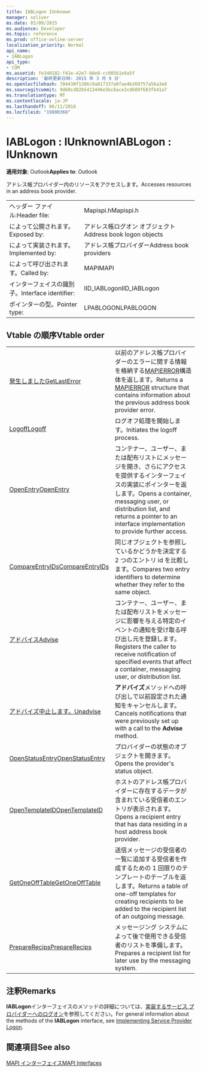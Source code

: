 ```yaml
---
title: IABLogon IUnknown
manager: soliver
ms.date: 03/09/2015
ms.audience: Developer
ms.topic: reference
ms.prod: office-online-server
localization_priority: Normal
api_name:
- IABLogon
api_type:
- COM
ms.assetid: fe340182-f41e-42e7-b8e8-cc005b1e9a5f
description: '最終更新日時: 2015 年 3 月 9 日'
ms.openlocfilehash: 784430f1286c9a017337a0fae4b269757a56a3e8
ms.sourcegitcommit: 9d60cd82b5413446e5bc8ace2cd689f683fb41a7
ms.translationtype: MT
ms.contentlocale: ja-JP
ms.lasthandoff: 06/11/2018
ms.locfileid: "19800368"
---
```

# <a name="iablogon--iunknown"></a><span data-ttu-id="75f95-103">IABLogon : IUnknown</span><span class="sxs-lookup"><span data-stu-id="75f95-103">IABLogon : IUnknown</span></span>

  
  
<span data-ttu-id="75f95-104">**適用対象**: Outlook</span><span class="sxs-lookup"><span data-stu-id="75f95-104">**Applies to**: Outlook</span></span> 
  
<span data-ttu-id="75f95-105">アドレス帳プロバイダー内のリソースをアクセスします。</span><span class="sxs-lookup"><span data-stu-id="75f95-105">Accesses resources in an address book provider.</span></span>
  
|||
|:-----|:-----|
|<span data-ttu-id="75f95-106">ヘッダー ファイル:</span><span class="sxs-lookup"><span data-stu-id="75f95-106">Header file:</span></span>  <br/> |<span data-ttu-id="75f95-107">Mapispi.h</span><span class="sxs-lookup"><span data-stu-id="75f95-107">Mapispi.h</span></span>  <br/> |
|<span data-ttu-id="75f95-108">によって公開されます。</span><span class="sxs-lookup"><span data-stu-id="75f95-108">Exposed by:</span></span>  <br/> |<span data-ttu-id="75f95-109">アドレス帳ログオン オブジェクト</span><span class="sxs-lookup"><span data-stu-id="75f95-109">Address book logon objects</span></span>  <br/> |
|<span data-ttu-id="75f95-110">によって実装されます。</span><span class="sxs-lookup"><span data-stu-id="75f95-110">Implemented by:</span></span>  <br/> |<span data-ttu-id="75f95-111">アドレス帳プロバイダー</span><span class="sxs-lookup"><span data-stu-id="75f95-111">Address book providers</span></span>  <br/> |
|<span data-ttu-id="75f95-112">によって呼び出されます。</span><span class="sxs-lookup"><span data-stu-id="75f95-112">Called by:</span></span>  <br/> |<span data-ttu-id="75f95-113">MAPI</span><span class="sxs-lookup"><span data-stu-id="75f95-113">MAPI</span></span>  <br/> |
|<span data-ttu-id="75f95-114">インターフェイスの識別子。</span><span class="sxs-lookup"><span data-stu-id="75f95-114">Interface identifier:</span></span>  <br/> |<span data-ttu-id="75f95-115">IID_IABLogon</span><span class="sxs-lookup"><span data-stu-id="75f95-115">IID_IABLogon</span></span>  <br/> |
|<span data-ttu-id="75f95-116">ポインターの型。</span><span class="sxs-lookup"><span data-stu-id="75f95-116">Pointer type:</span></span>  <br/> |<span data-ttu-id="75f95-117">LPABLOGON</span><span class="sxs-lookup"><span data-stu-id="75f95-117">LPABLOGON</span></span>  <br/> |
   
## <a name="vtable-order"></a><span data-ttu-id="75f95-118">Vtable の順序</span><span class="sxs-lookup"><span data-stu-id="75f95-118">Vtable order</span></span>

|||
|:-----|:-----|
|[<span data-ttu-id="75f95-119">発生しました</span><span class="sxs-lookup"><span data-stu-id="75f95-119">GetLastError</span></span>](iablogon-getlasterror.md) <br/> |<span data-ttu-id="75f95-120">以前のアドレス帳プロバイダーのエラーに関する情報を格納する[MAPIERROR](mapierror.md)構造体を返します。</span><span class="sxs-lookup"><span data-stu-id="75f95-120">Returns a [MAPIERROR](mapierror.md) structure that contains information about the previous address book provider error.</span></span>  <br/> |
|[<span data-ttu-id="75f95-121">Logoff</span><span class="sxs-lookup"><span data-stu-id="75f95-121">Logoff</span></span>](iablogon-logoff.md) <br/> |<span data-ttu-id="75f95-122">ログオフ処理を開始します。</span><span class="sxs-lookup"><span data-stu-id="75f95-122">Initiates the logoff process.</span></span>  <br/> |
|[<span data-ttu-id="75f95-123">OpenEntry</span><span class="sxs-lookup"><span data-stu-id="75f95-123">OpenEntry</span></span>](iablogon-openentry.md) <br/> |<span data-ttu-id="75f95-124">コンテナー、ユーザー、または配布リストにメッセージを開き、さらにアクセスを提供するインターフェイスの実装にポインターを返します。</span><span class="sxs-lookup"><span data-stu-id="75f95-124">Opens a container, messaging user, or distribution list, and returns a pointer to an interface implementation to provide further access.</span></span>  <br/> |
|[<span data-ttu-id="75f95-125">CompareEntryIDs</span><span class="sxs-lookup"><span data-stu-id="75f95-125">CompareEntryIDs</span></span>](iablogon-compareentryids.md) <br/> |<span data-ttu-id="75f95-126">同じオブジェクトを参照しているかどうかを決定する 2 つのエントリ id を比較します。</span><span class="sxs-lookup"><span data-stu-id="75f95-126">Compares two entry identifiers to determine whether they refer to the same object.</span></span>  <br/> |
|[<span data-ttu-id="75f95-127">アドバイス</span><span class="sxs-lookup"><span data-stu-id="75f95-127">Advise</span></span>](iablogon-advise.md) <br/> |<span data-ttu-id="75f95-128">コンテナー、ユーザー、または配布リストをメッセージに影響を与える特定のイベントの通知を受け取る呼び出し元を登録します。</span><span class="sxs-lookup"><span data-stu-id="75f95-128">Registers the caller to receive notification of specified events that affect a container, messaging user, or distribution list.</span></span>  <br/> |
|[<span data-ttu-id="75f95-129">アドバイズ中止します。</span><span class="sxs-lookup"><span data-stu-id="75f95-129">Unadvise</span></span>](iablogon-unadvise.md) <br/> |<span data-ttu-id="75f95-130">**アドバイズ**メソッドへの呼び出しで以前設定された通知をキャンセルします。</span><span class="sxs-lookup"><span data-stu-id="75f95-130">Cancels notifications that were previously set up with a call to the **Advise** method.</span></span>  <br/> |
|[<span data-ttu-id="75f95-131">OpenStatusEntry</span><span class="sxs-lookup"><span data-stu-id="75f95-131">OpenStatusEntry</span></span>](iablogon-openstatusentry.md) <br/> |<span data-ttu-id="75f95-132">プロバイダーの状態のオブジェクトを開きます。</span><span class="sxs-lookup"><span data-stu-id="75f95-132">Opens the provider's status object.</span></span>  <br/> |
|[<span data-ttu-id="75f95-133">OpenTemplateID</span><span class="sxs-lookup"><span data-stu-id="75f95-133">OpenTemplateID</span></span>](iablogon-opentemplateid.md) <br/> |<span data-ttu-id="75f95-134">ホストのアドレス帳プロバイダーに存在するデータが含まれている受信者のエントリが表示されます。</span><span class="sxs-lookup"><span data-stu-id="75f95-134">Opens a recipient entry that has data residing in a host address book provider.</span></span>  <br/> |
|[<span data-ttu-id="75f95-135">GetOneOffTable</span><span class="sxs-lookup"><span data-stu-id="75f95-135">GetOneOffTable</span></span>](iablogon-getoneofftable.md) <br/> |<span data-ttu-id="75f95-136">送信メッセージの受信者の一覧に追加する受信者を作成するための 1 回限りのテンプレートのテーブルを返します。</span><span class="sxs-lookup"><span data-stu-id="75f95-136">Returns a table of one-off templates for creating recipients to be added to the recipient list of an outgoing message.</span></span>  <br/> |
|[<span data-ttu-id="75f95-137">PrepareRecips</span><span class="sxs-lookup"><span data-stu-id="75f95-137">PrepareRecips</span></span>](iablogon-preparerecips.md) <br/> |<span data-ttu-id="75f95-138">メッセージング システムによって後で使用できる受信者のリストを準備します。</span><span class="sxs-lookup"><span data-stu-id="75f95-138">Prepares a recipient list for later use by the messaging system.</span></span>  <br/> |
   
## <a name="remarks"></a><span data-ttu-id="75f95-139">注釈</span><span class="sxs-lookup"><span data-stu-id="75f95-139">Remarks</span></span>

<span data-ttu-id="75f95-140">**IABLogon**インターフェイスのメソッドの詳細については、[実装するサービス プロバイダーへのログオン](implementing-service-provider-logon.md)を参照してください。</span><span class="sxs-lookup"><span data-stu-id="75f95-140">For general information about the methods of the **IABLogon** interface, see [Implementing Service Provider Logon](implementing-service-provider-logon.md).</span></span>
  
## <a name="see-also"></a><span data-ttu-id="75f95-141">関連項目</span><span class="sxs-lookup"><span data-stu-id="75f95-141">See also</span></span>



[<span data-ttu-id="75f95-142">MAPI インターフェイス</span><span class="sxs-lookup"><span data-stu-id="75f95-142">MAPI Interfaces</span></span>](mapi-interfaces.md)

